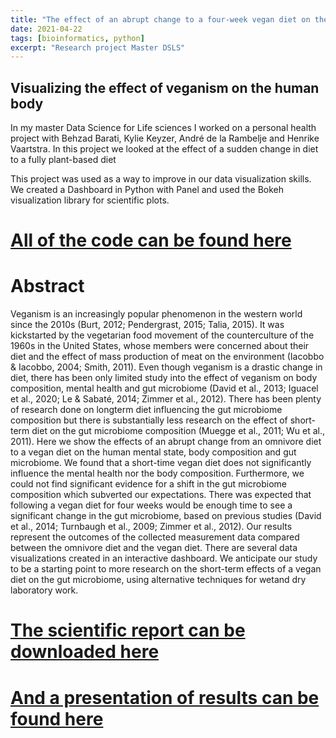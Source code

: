 ```yaml
---
title: "The effect of an abrupt change to a four-week vegan diet on the body composition, mental health and gut microbiome"
date: 2021-04-22
tags: [bioinformatics, python]
excerpt: "Research project Master DSLS"
---
```


## Visualizing the effect of veganism on the human body

In my master Data Science for Life sciences I worked on a personal health project with Behzad Barati, Kylie Keyzer, André de la Rambelje and Henrike Vaartstra. In this project we looked at the effect of a sudden change in diet to a fully plant-based diet

This project was used as a way to improve in our data visualization skills. We created a Dashboard in Python with Panel and used the Bokeh visualization library for scientific plots.

# [All of the code can be found here][1]

# Abstract

Veganism is an increasingly popular phenomenon in the western world since the 2010s (Burt, 2012;
Pendergrast, 2015; Talia, 2015). It was kickstarted by the vegetarian food movement of the
counterculture of the 1960s in the United States, whose members were concerned about their diet
and the effect of mass production of meat on the environment (Iacobbo & Iacobbo, 2004; Smith,
2011). Even though veganism is a drastic change in diet, there has been only limited study into the
effect of veganism on body composition, mental health and gut microbiome (David et al., 2013; Iguacel
et al., 2020; Le & Sabaté, 2014; Zimmer et al., 2012). There has been plenty of research done on longterm diet influencing the gut microbiome composition but there is substantially less research on the
effect of short-term diet on the gut microbiome composition (Muegge et al., 2011; Wu et al., 2011).
Here we show the effects of an abrupt change from an omnivore diet to a vegan diet on the human
mental state, body composition and gut microbiome. We found that a short-time vegan diet does not
significantly influence the mental health nor the body composition. Furthermore, we could not find
significant evidence for a shift in the gut microbiome composition which subverted our expectations.
There was expected that following a vegan diet for four weeks would be enough time to see a
significant change in the gut microbiome, based on previous studies (David et al., 2014; Turnbaugh et
al., 2009; Zimmer et al., 2012). Our results represent the outcomes of the collected measurement data
compared between the omnivore diet and the vegan diet. There are several data visualizations
created in an interactive dashboard. We anticipate our study to be a starting point to more research
on the short-term effects of a vegan diet on the gut microbiome, using alternative techniques for wetand dry laboratory work.

# [The scientific report can be downloaded here][2]

# [And a presentation of results can be found here][3]

[1]:https://github.com/Magiduck/project-vegang
[2]:https://github.com/Magiduck/project-vegang/blob/127b37da81d49ec12ed7487327b672778764336a/Documents/Ve-gang_Report_v4.pdf
[3]:https://github.com/Magiduck/project-vegang/blob/127b37da81d49ec12ed7487327b672778764336a/Documents/End%20presentation%20Project%20Vegang.pdf

